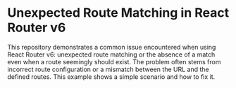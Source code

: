 # Unexpected Route Matching in React Router v6

This repository demonstrates a common issue encountered when using React Router v6: unexpected route matching or the absence of a match even when a route seemingly should exist.  The problem often stems from incorrect route configuration or a mismatch between the URL and the defined routes. This example shows a simple scenario and how to fix it.